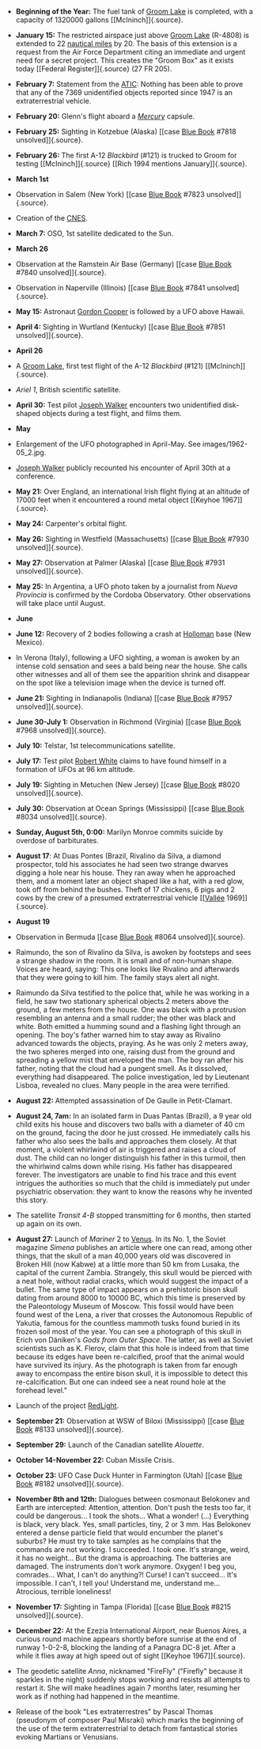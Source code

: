 ﻿
-   **Beginning of the Year:** The fuel tank of [Groom Lake](Area51.html) is completed, with a capacity of 1320000 gallons [\[McIninch\]]{.source}.

-   **January 15:** The restricted airspace just above [Groom Lake](Area51.html) (R-4808) is extended to 22 [nautical miles](unites.html#NM) by 20. The basis of this extension is a request from the Air Force Department citing an immediate and urgent need for a secret project. This creates the "Groom Box" as it exists today [\[Federal Register\]]{.source} (27 FR 205).


-   **February 7:** Statement from the [ATIC](ATIC.html): Nothing has been able to prove that any of the 7369 unidentified objects reported since 1947 is an extraterrestrial vehicle.

-   **February 20:** Glenn's flight aboard a *[Mercury](Mercury.html)* capsule.

-   **February 25:** Sighting in Kotzebue (Alaska) [[case [Blue Book](BlueBook.html) #7818 unsolved]]{.source}.


-   **February 26:** The first A-12 *Blackbird* (#121) is trucked to Groom for testing [\[McIninch\]]{.source} [\[Rich 1994 mentions January\]]{.source}.


- **March 1st**


- Observation in Salem (New York) [[case [Blue Book](BlueBook.html) #7823 unsolved]]{.source}.

- Creation of the [CNES](CNES.html).

-   **March 7:** OSO, 1st satellite dedicated to the Sun.

- **March 26**


- Observation at the Ramstein Air Base (Germany) [[case [Blue Book](BlueBook.html) #7840 unsolved]]{.source}.

- Observation in Naperville (Illinois) [[case [Blue Book](BlueBook.html) #7841 unsolved]{.source}.

-   **May 15:** Astronaut [Gordon Cooper](CooperLeroyGordon.html) is followed by a UFO above Hawaii.

-   **April 4:** Sighting in Wurtland (Kentucky) [[case [Blue Book](BlueBook.html) #7851 unsolved]]{.source}.

- **April 26**


-   A [Groom Lake](Area51.html), first test flight of the A-12 *Blackbird* (#121) [\[McIninch\]]{.source}.

-   *Ariel 1*, British scientific satellite.


-   **April 30:** Test pilot [Joseph Walker](WalkerJosephA.html) encounters two unidentified disk-shaped objects during a test flight, and films them.

- **May**

- Enlargement of the UFO photographed in April-May. See images/1962-05_2.jpg.


-   [Joseph Walker](WalkerJosephA.html) publicly recounted his encounter of April 30th at a conference.


-   **May 21:** Over England, an international Irish flight flying at an altitude of 17000 feet when it encountered a round metal object [\[Keyhoe 1967\]]{.source}.


-   **May 24:** Carpenter's orbital flight.


-   **May 26:** Sighting in Westfield (Massachusetts) [[case [Blue Book](BlueBook.html) #7930 unsolved]]{.source}.

-   **May 27:** Observation at Palmer (Alaska) [[case [Blue Book](BlueBook.html) #7931 unsolved]]{.source}.

-   **May 25:** In Argentina, a UFO photo taken by a journalist from *Nueva Provincia* is confirmed by the Cordoba Observatory. Other observations will take place until August.

- **June**


-   **June 12:** Recovery of 2 bodies following a crash at [Holloman](HollomanAFB.html) base (New Mexico).


- In Verona (Italy), following a UFO sighting, a woman is awoken by an intense cold sensation and sees a bald being near the house. She calls other witnesses and all of them see the apparition shrink and disappear on the spot like a television image when the device is turned off.


-   **June 21:** Sighting in Indianapolis (Indiana) [[case [Blue Book](BlueBook.html) #7957 unsolved]]{.source}.

-   **June 30-July 1:** Observation in Richmond (Virginia)
    [[case [Blue Book](BlueBook.html) #7968 unsolved]]{.source}.

-   **July 10:** Telstar, 1st telecommunications satellite.

-   **July 17:** Test pilot [Robert White](WhiteRobertMichael.html) claims to have found himself in a formation of UFOs at 96 km altitude.

-   **July 19:** Sighting in Metuchen (New Jersey) [[case [Blue Book](BlueBook.html) #8020 unsolved]]{.source}.

-   **July 30:** Observation at Ocean Springs (Mississippi) [[case [Blue Book](BlueBook.html) #8034 unsolved]]{.source}.

-   **Sunday, August 5th, 0:00:** Marilyn Monroe commits suicide by overdose of barbiturates.

-   **August 17**: At Duas Pontes (Brazil, Rivalino da Silva, a diamond prospector, told his associates he had seen two strange dwarves digging a hole near his house. They ran away when he approached them, and a moment later an object shaped like a hat, with a red glow, took off from behind the bushes. Theft of 17 chickens, 6 pigs and 2 cows by the crew of a presumed extraterrestrial vehicle [[[Vallée](ValleeJacques.html) 1969]]{.source}.


- **August 19**


- Observation in Bermuda [\[case [Blue Book](BlueBook.html) #8064 unsolved\]]{.source}.


-   Raimundo, the son of Rivalino da Silva, is awoken by footsteps and sees a strange shadow in the room. It is small and of non-human shape. Voices are heard, saying: This one looks like Rivalino and afterwards that they were going to kill him. The family stays alert all night.


- Raimundo da Silva testified to the police that, while he was working in a field, he saw two stationary spherical objects 2 meters above the ground, a few meters from the house. One was black with a protrusion resembling an antenna and a small rudder; the other was black and white. Both emitted a humming sound and a flashing light through an opening. The boy's father warned him to stay away as Rivalino advanced towards the objects, praying. As he was only 2 meters away, the two spheres merged into one, raising dust from the ground and spreading a yellow mist that enveloped the man. The boy ran after his father, noting that the cloud had a pungent smell. As it dissolved, everything had disappeared. The police investigation, led by Lieutenant Lisboa, revealed no clues. Many people in the area were terrified.

-   **August 22:** Attempted assassination of De Gaulle in Petit-Clamart.

-   **August 24, 7am:** In an isolated farm in Duas Pantas (Brazil), a 9 year old child exits his house and discovers two balls with a diameter of 40 cm on the ground, facing the door he just crossed. He immediately calls his father who also sees the balls and approaches them closely. At that moment, a violent whirlwind of air is triggered and raises a cloud of dust. The child can no longer distinguish his father in this turmoil, then the whirlwind calms down while rising. His father has disappeared forever. The investigators are unable to find his trace and this event intrigues the authorities so much that the child is immediately put under psychiatric observation: they want to know the reasons why he invented this story.

- The satellite *Transit 4-B* stopped transmitting for 6 months, then started up again on its own.

-   **August 27:** Launch of *Mariner* 2 to [Venus](Venus.html).
In its No. 1, the Soviet magazine *Simena* publishes an article where one can read, among other things, that the skull of a man 40,000 years old was discovered in Broken Hill (now Kabwe) at a little more than 50 km from Lusaka, the capital of the current Zambia. Strangely, this skull would be pierced with a neat hole, without radial cracks, which would suggest the impact of a bullet. The same type of impact appears on a prehistoric bison skull dating from around 8000 to 10000 BC, which this time is preserved by the Paleontology Museum of Moscow. This fossil would have been found west of the Lena, a river that crosses the Autonomous Republic of Yakutia, famous for the countless mammoth tusks found buried in its frozen soil most of the year. You can see a photograph of this skull in Erich von Däniken's *Gods from Outer Space*. The latter, as well as Soviet scientists such as K. Flerov, claim that this hole is indeed from that time because its edges have been re-calcified, proof that the animal would have survived its injury. As the photograph is taken from far enough away to encompass the entire bison skull, it is impossible to detect this re-calcification. But one can indeed see a neat round hole at the forehead level."

- Launch of the project [RedLight](Redlight.html).

-   **September 21:** Observation at WSW of Biloxi (Mississippi) [[case [Blue Book](BlueBook.html) #8133 unsolved]]{.source}.

-   **September 29:** Launch of the Canadian satellite *Alouette*.

-   **October 14-November 22:** Cuban Missile Crisis.

-   **October 23:** UFO Case Duck Hunter in Farmington (Utah) [[case [Blue Book](BlueBook.html) #8182 unsolved]]{.source}.

-   **November 8th and 12th:** Dialogues between cosmonaut Belokonev and
    Earth are intercepted: Attention, attention. Don't push the tests
    too far, it could be dangerous\... I took the shots\... What a
    wonder! (\...) Everything is black, very black. Yes, small
    particles, tiny, 2 or 3 mm. Has Belokonev entered a dense particle
    field that would encumber the planet's suburbs? He must try to
    take samples as he complains that the commands are not working. I
    succeeded. I took one. It's strange, weird, it has no weight\...
    But the drama is approaching. The batteries are damaged. The
    instruments don't work anymore. Oxygen! I beg you, comrades\...
    What, I can't do anything?! Curse! I can't succeed\... It's
    impossible. I can't, I tell you! Understand me, understand me\...
    Atrocious, terrible loneliness!

-   **November 17:** Sighting in Tampa (Florida) [[case [Blue Book](BlueBook.html) #8215 unsolved]]{.source}.

-   **December 22:** At the Ezezia International Airport, near Buenos Aires, a curious round machine appears shortly before sunrise at the end of runway 1-0-2-8, blocking the landing of a Panagra DC-8 jet. After a while it flies away at high speed out of sight [\[Keyhoe 1967\]]{.source}.

- The geodetic satellite *Anna*, nicknamed "FireFly" ("Firefly" because it sparkles in the night) suddenly stops working and resists all attempts to restart it. She will make headlines again 7 months later, resuming her work as if nothing had happened in the meantime.


-   Release of the book "Les extraterrestres" by Pascal Thomas (pseudonym of composer Paul Misraki) which marks the beginning of the use of the term extraterrestrial to detach from fantastical stories evoking Martians or Venusians.
